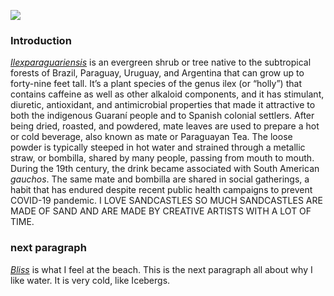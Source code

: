 <a href="https://www.juncture-digital.org"><img src="https://juncture-digital.github.io/juncture/static/images/ve-button.png"></a>

<param ve-config 
       title="I love oceans"
       author="Anna Hogarth"
       banner="https://upload.wikimedia.org/wikipedia/commons/b/b6/Santorin_%28GR%29%2C_Exomytis%2C_Vlychada_Beach_--_2017_--_2999_%28bw%29.jpg"
       layout="vertical">

### Introduction
[_Ilexparaguariensis_](https://powo.science.kew.org/taxon/urn:lsid:ipni.org:names:315555-2) is an evergreen shrub or tree native to the subtropical forests of Brazil, Paraguay, Uruguay, and Argentina that can grow up to forty-nine feet tall. It’s a plant species of the genus ilex (or “holly”) that contains caffeine as well as other alkaloid components, and it has stimulant, diuretic, antioxidant, and antimicrobial properties that made it attractive to both the indigenous Guaraní people and to Spanish colonial settlers. After being dried, roasted, and powdered, mate leaves are used to prepare a hot or cold beverage, also known as mate or Paraguayan Tea. The loose powder is typically steeped in hot water and strained through a metallic straw, or bombilla, shared by many people, passing from mouth to mouth. During the 19th century, the drink became associated with South American *gauchos*. The same mate and bombilla are shared in social gatherings, a habit that has endured despite recent public health campaigns to prevent COVID-19 pandemic. I LOVE SANDCASTLES SO MUCH SANDCASTLES ARE MADE OF SAND AND ARE MADE BY CREATIVE ARTISTS WITH A LOT OF TIME. 
<param ve-image label="look at this big masterpiece" description="Photograph" license="public domain" url="https://upload.wikimedia.org/wikipedia/commons/a/af/Playa_de_Levante%2C_Benidorm%2C_Espa%C3%B1a%2C_2014-07-02%2C_DD_03.JPG">
<param ve-entity eid="Q327561" title="SANDCASTLES">
<param ve-entity eid="Q34679" title=“SAND”>
<param ve-entity eid="Q84263196" title=“COVID-19 pandemic”>

### next paragraph
[_Bliss_]([https://powo.science.kew.org/taxon/urn:lsid:ipni.org:names:315555-2](https://liveablissfullife.com/what-is-true-bliss/)) is what I feel at the beach. This is the next paragraph all about why I like water. It is very cold, like Icebergs. 
<param ve-image label="isn't it beautiful?" description="Photograph" license="public domain" url="[https://upload.wikimedia.org/wikipedia/commons/a/af/Playa_de_Levante%2C_Benidorm%2C_Espa%C3%B1a%2C_2014-07-02%2C_DD_03.JPG](https://upload.wikimedia.org/wikipedia/commons/b/b9/Mystic_Beach%2C_Vancouver_Island%2C_Canada_10.jpg)">
<param ve-entity eid="Q47568" title="iceberg">
<param ve-entity eid="Q34679" title=“SAND”>
<param ve-entity eid="Q84263196" title=“COVID-19 pandemic”>

